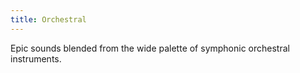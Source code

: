 ```yaml
---
title: Orchestral
---
```


Epic sounds blended from the wide palette of symphonic orchestral instruments.
